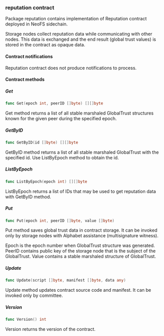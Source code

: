 ### reputation contract



Package reputation contains implementation of Reputation contract deployed in NeoFS sidechain.

Storage nodes collect reputation data while communicating with other nodes. This data is exchanged and the end result \(global trust values\) is stored in the contract as opaque data.

#### Contract notifications

Reputation contract does not produce notifications to process.

#### Contract methods

##### Get

```go
func Get(epoch int, peerID []byte) [][]byte
```

Get method returns a list of all stable marshaled GlobalTrust structures known for the given peer during the specified epoch.

##### GetByID

```go
func GetByID(id []byte) [][]byte
```

GetByID method returns a list of all stable marshaled GlobalTrust with the specified id. Use ListByEpoch method to obtain the id.

##### ListByEpoch

```go
func ListByEpoch(epoch int) [][]byte
```

ListByEpoch returns a list of IDs that may be used to get reputation data with GetByID method.

##### Put

```go
func Put(epoch int, peerID []byte, value []byte)
```

Put method saves global trust data in contract storage. It can be invoked only by storage nodes with Alphabet assistance \(multisignature witness\).

Epoch is the epoch number when GlobalTrust structure was generated. PeerID contains public key of the storage node that is the subject of the GlobalTrust. Value contains a stable marshaled structure of GlobalTrust.

##### Update

```go
func Update(script []byte, manifest []byte, data any)
```

Update method updates contract source code and manifest. It can be invoked only by committee.

##### Version

```go
func Version() int
```

Version returns the version of the contract.

